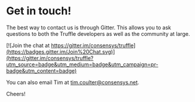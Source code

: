 # Get in touch!

The best way to contact us is through Gitter. This allows you to ask questions to both the Truffle developers as well as the community at large.

[![Join the chat at https://gitter.im/consensys/truffle](https://badges.gitter.im/Join%20Chat.svg)](https://gitter.im/consensys/truffle?utm_source=badge&utm_medium=badge&utm_campaign=pr-badge&utm_content=badge)

You can also email Tim at [tim.coulter@consensys.net](mailto:tim.coulter@consensys.net).

Cheers!
